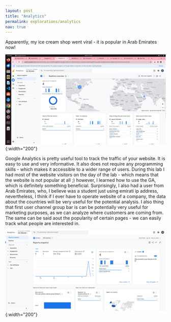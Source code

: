 ```yaml
---
layout: post
title: "Analytics"
permalink: explorations/analytics
nav: true
---
```

Apparently, my ice cream shop went viral - it is popular in Arab Emirates now!


![lettuce](./assets/images/screenshot.png){:width="200"}

Google Analytics is pretty useful tool to track the traffic of your website. It is easy to use and very informative. It also does not require any programming skills - which makes it accessible to a wider range of users. During this lab I had most of the website visitors on the day of the lab - which means that the website is not popular at all ;) however, I learned how to use the GA, which is definitely something beneficial. Surprisingly, I also had a user from Arab Emirates, who, I believe was a student just using emirati ip address, nevertheless, I think if I ever have to operate website of a company, the data about the countries will be very useful for the potential analysis.
I also thing that first user channel group bar is can be potentially very useful for marketing purposes, as we can analyze where customers are coming from. The same can be said aout the popularity of certain pages - we can easily track what people are interested in.

![lettuce](./assets/images/screenshot2.png){:width="200"}





